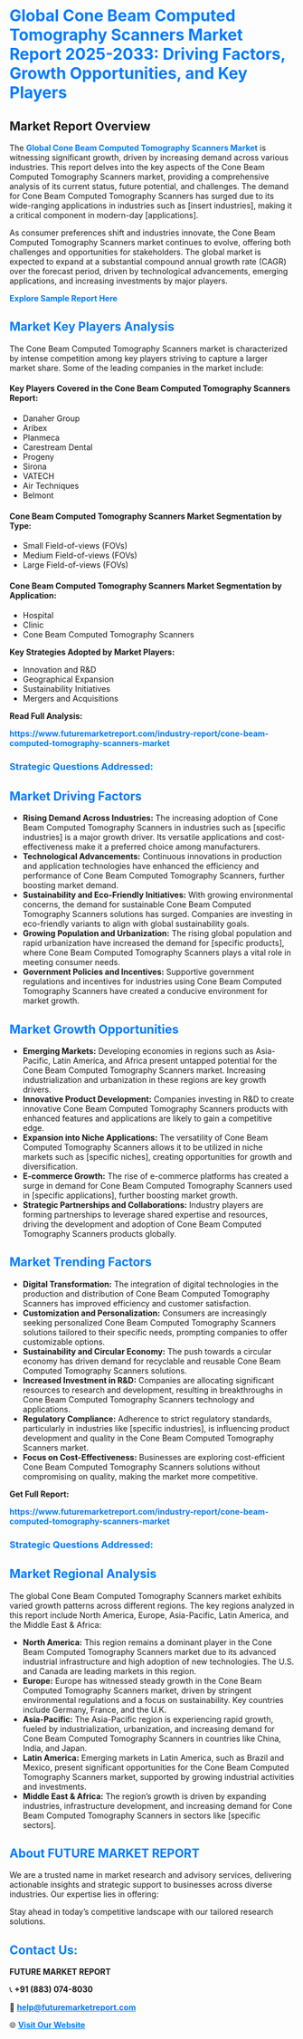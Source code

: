 <h1 style="color: #007BFF;">Global Cone Beam Computed Tomography Scanners Market Report 2025-2033: Driving Factors, Growth Opportunities, and Key Players</h1>

<section id="overview">
<h2>Market Report Overview</h2>
<p>The <a href="https://www.futuremarketreport.com/industry-report/cone-beam-computed-tomography-scanners-market" style="color: #007BFF; text-decoration: none;"><strong>Global Cone Beam Computed Tomography Scanners Market</strong></a> is witnessing significant growth, driven by increasing demand across various industries. This report delves into the key aspects of the Cone Beam Computed Tomography Scanners market, providing a comprehensive analysis of its current status, future potential, and challenges. The demand for Cone Beam Computed Tomography Scanners has surged due to its wide-ranging applications in industries such as [insert industries], making it a critical component in modern-day [applications].</p>
<p>As consumer preferences shift and industries innovate, the Cone Beam Computed Tomography Scanners market continues to evolve, offering both challenges and opportunities for stakeholders. The global market is expected to expand at a substantial compound annual growth rate (CAGR) over the forecast period, driven by technological advancements, emerging applications, and increasing investments by major players.</p>
</section>

<section id="overview">
<p><a href="https://www.futuremarketreport.com/request-sample/reportId=124989" style="color: #007BFF; text-decoration: none;"><strong>Explore Sample Report Here</strong></a></p>
</section>

<section id="key-players">
<h2 style="color: #007BFF;">Market Key Players Analysis</h2>
<p>The Cone Beam Computed Tomography Scanners market is characterized by intense competition among key players striving to capture a larger market share. Some of the leading companies in the market include:</p>
<h4>Key Players Covered in the Cone Beam Computed Tomography Scanners Report:</h4>
<ul><li>Danaher Group</li><li>Aribex</li><li>Planmeca</li><li>Carestream Dental</li><li>Progeny</li><li>Sirona</li><li>VATECH</li><li>Air Techniques</li><li>Belmont</li></ul>
<h4>Cone Beam Computed Tomography Scanners Market Segmentation by Type:</h4>
<ul><li>Small Field-of-views (FOVs)</li><li>Medium Field-of-views (FOVs)</li><li>Large Field-of-views (FOVs)</li></ul>

<h4>Cone Beam Computed Tomography Scanners Market Segmentation by Application:</h4>
<ul><li>Hospital</li><li>Clinic</li><li>Cone Beam Computed Tomography Scanners</li></ul>
<p><strong>Key Strategies Adopted by Market Players:</strong></p>
<ul>
<li>Innovation and R&D</li>
<li>Geographical Expansion</li>
<li>Sustainability Initiatives</li>
<li>Mergers and Acquisitions</li>
</ul>
</section>

<section>
<p><strong>Read Full Analysis: </strong></p><a href="https://www.futuremarketreport.com/industry-report/cone-beam-computed-tomography-scanners-market" style="color: #007BFF; text-decoration: none;"><strong>https://www.futuremarketreport.com/industry-report/cone-beam-computed-tomography-scanners-market</strong></a>
<h3 style="color: #007BFF;">Strategic Questions Addressed:</h3>
</section>

<section id="driving-factors">
<h2 style="color: #007BFF;">Market Driving Factors</h2>
<ul>
<li><strong>Rising Demand Across Industries:</strong> The increasing adoption of Cone Beam Computed Tomography Scanners in industries such as [specific industries] is a major growth driver. Its versatile applications and cost-effectiveness make it a preferred choice among manufacturers.</li>
<li><strong>Technological Advancements:</strong> Continuous innovations in production and application technologies have enhanced the efficiency and performance of Cone Beam Computed Tomography Scanners, further boosting market demand.</li>
<li><strong>Sustainability and Eco-Friendly Initiatives:</strong> With growing environmental concerns, the demand for sustainable Cone Beam Computed Tomography Scanners solutions has surged. Companies are investing in eco-friendly variants to align with global sustainability goals.</li>
<li><strong>Growing Population and Urbanization:</strong> The rising global population and rapid urbanization have increased the demand for [specific products], where Cone Beam Computed Tomography Scanners plays a vital role in meeting consumer needs.</li>
<li><strong>Government Policies and Incentives:</strong> Supportive government regulations and incentives for industries using Cone Beam Computed Tomography Scanners have created a conducive environment for market growth.</li>
</ul>
</section>

<section id="growth-opportunities">
<h2 style="color: #007BFF;">Market Growth Opportunities</h2>
<ul>
<li><strong>Emerging Markets:</strong> Developing economies in regions such as Asia-Pacific, Latin America, and Africa present untapped potential for the Cone Beam Computed Tomography Scanners market. Increasing industrialization and urbanization in these regions are key growth drivers.</li>
<li><strong>Innovative Product Development:</strong> Companies investing in R&D to create innovative Cone Beam Computed Tomography Scanners products with enhanced features and applications are likely to gain a competitive edge.</li>
<li><strong>Expansion into Niche Applications:</strong> The versatility of Cone Beam Computed Tomography Scanners allows it to be utilized in niche markets such as [specific niches], creating opportunities for growth and diversification.</li>
<li><strong>E-commerce Growth:</strong> The rise of e-commerce platforms has created a surge in demand for Cone Beam Computed Tomography Scanners used in [specific applications], further boosting market growth.</li>
<li><strong>Strategic Partnerships and Collaborations:</strong> Industry players are forming partnerships to leverage shared expertise and resources, driving the development and adoption of Cone Beam Computed Tomography Scanners products globally.</li>
</ul>
</section>

<section id="trending-factors">
<h2 style="color: #007BFF;">Market Trending Factors</h2>
<ul>
<li><strong>Digital Transformation:</strong> The integration of digital technologies in the production and distribution of Cone Beam Computed Tomography Scanners has improved efficiency and customer satisfaction.</li>
<li><strong>Customization and Personalization:</strong> Consumers are increasingly seeking personalized Cone Beam Computed Tomography Scanners solutions tailored to their specific needs, prompting companies to offer customizable options.</li>
<li><strong>Sustainability and Circular Economy:</strong> The push towards a circular economy has driven demand for recyclable and reusable Cone Beam Computed Tomography Scanners solutions.</li>
<li><strong>Increased Investment in R&D:</strong> Companies are allocating significant resources to research and development, resulting in breakthroughs in Cone Beam Computed Tomography Scanners technology and applications.</li>
<li><strong>Regulatory Compliance:</strong> Adherence to strict regulatory standards, particularly in industries like [specific industries], is influencing product development and quality in the Cone Beam Computed Tomography Scanners market.</li>
<li><strong>Focus on Cost-Effectiveness:</strong> Businesses are exploring cost-efficient Cone Beam Computed Tomography Scanners solutions without compromising on quality, making the market more competitive.</li>
</ul>
</section>

<section>
<p><strong>Get Full Report: </strong></p><a href="https://www.futuremarketreport.com/industry-report/cone-beam-computed-tomography-scanners-market" style="color: #007BFF; text-decoration: none;"><strong>https://www.futuremarketreport.com/industry-report/cone-beam-computed-tomography-scanners-market</strong></a>
<h3 style="color: #007BFF;">Strategic Questions Addressed:</h3>
</section>


<section id="regional-analysis">
<h2 style="color: #007BFF;">Market Regional Analysis</h2>
<p>The global Cone Beam Computed Tomography Scanners market exhibits varied growth patterns across different regions. The key regions analyzed in this report include North America, Europe, Asia-Pacific, Latin America, and the Middle East & Africa:</p>
<ul>
<li><strong>North America:</strong> This region remains a dominant player in the Cone Beam Computed Tomography Scanners market due to its advanced industrial infrastructure and high adoption of new technologies. The U.S. and Canada are leading markets in this region.</li>
<li><strong>Europe:</strong> Europe has witnessed steady growth in the Cone Beam Computed Tomography Scanners market, driven by stringent environmental regulations and a focus on sustainability. Key countries include Germany, France, and the U.K.</li>
<li><strong>Asia-Pacific:</strong> The Asia-Pacific region is experiencing rapid growth, fueled by industrialization, urbanization, and increasing demand for Cone Beam Computed Tomography Scanners in countries like China, India, and Japan.</li>
<li><strong>Latin America:</strong> Emerging markets in Latin America, such as Brazil and Mexico, present significant opportunities for the Cone Beam Computed Tomography Scanners market, supported by growing industrial activities and investments.</li>
<li><strong>Middle East & Africa:</strong> The region’s growth is driven by expanding industries, infrastructure development, and increasing demand for Cone Beam Computed Tomography Scanners in sectors like [specific sectors].</li>
</ul>
</section>

<footer>
<h2 style="color: #007BFF;">About FUTURE MARKET REPORT</h2>
<p>We are a trusted name in market research and advisory services, delivering actionable insights and strategic support to businesses across diverse industries. Our expertise lies in offering:</p>

<p>Stay ahead in today’s competitive landscape with our tailored research solutions.</p>

<h2 style="color: #007BFF;">Contact Us:</h2>
<p><strong>FUTURE MARKET REPORT</strong></p>
<p>📞 <strong>+91 (883) 074-8030</strong></p>
<p>📧 <strong><a href="mailto:help@futuremarketreport.com" style="color: #007BFF;">help@futuremarketreport.com</a></strong></p>
<p>🌐 <strong><a href="https://www.futuremarketreport.com/" style="color: #007BFF;">Visit Our Website</a></strong></p>
</footer>
